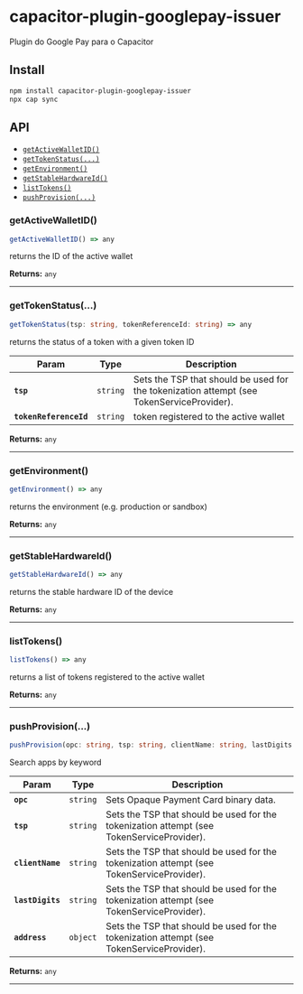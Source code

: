 # capacitor-plugin-googlepay-issuer

Plugin do Google Pay para o Capacitor

## Install

```bash
npm install capacitor-plugin-googlepay-issuer
npx cap sync
```

## API

<docgen-index>

* [`getActiveWalletID()`](#getactivewalletid)
* [`getTokenStatus(...)`](#gettokenstatus)
* [`getEnvironment()`](#getenvironment)
* [`getStableHardwareId()`](#getstablehardwareid)
* [`listTokens()`](#listtokens)
* [`pushProvision(...)`](#pushprovision)

</docgen-index>

<docgen-api>
<!--Update the source file JSDoc comments and rerun docgen to update the docs below-->

### getActiveWalletID()

```typescript
getActiveWalletID() => any
```

returns the ID of the active wallet

**Returns:** <code>any</code>

--------------------


### getTokenStatus(...)

```typescript
getTokenStatus(tsp: string, tokenReferenceId: string) => any
```

returns the status of a token with a given token ID

| Param                  | Type                | Description                                                                               |
| ---------------------- | ------------------- | ----------------------------------------------------------------------------------------- |
| **`tsp`**              | <code>string</code> | Sets the TSP that should be used for the tokenization attempt (see TokenServiceProvider). |
| **`tokenReferenceId`** | <code>string</code> | token registered to the active wallet                                                     |

**Returns:** <code>any</code>

--------------------


### getEnvironment()

```typescript
getEnvironment() => any
```

returns the environment (e.g. production or sandbox)

**Returns:** <code>any</code>

--------------------


### getStableHardwareId()

```typescript
getStableHardwareId() => any
```

returns the stable hardware ID of the device

**Returns:** <code>any</code>

--------------------


### listTokens()

```typescript
listTokens() => any
```

returns a list of tokens registered to the active wallet

**Returns:** <code>any</code>

--------------------


### pushProvision(...)

```typescript
pushProvision(opc: string, tsp: string, clientName: string, lastDigits: string, address: object) => any
```

Search apps by keyword

| Param            | Type                | Description                                                                               |
| ---------------- | ------------------- | ----------------------------------------------------------------------------------------- |
| **`opc`**        | <code>string</code> | Sets Opaque Payment Card binary data.                                                     |
| **`tsp`**        | <code>string</code> | Sets the TSP that should be used for the tokenization attempt (see TokenServiceProvider). |
| **`clientName`** | <code>string</code> | Sets the TSP that should be used for the tokenization attempt (see TokenServiceProvider). |
| **`lastDigits`** | <code>string</code> | Sets the TSP that should be used for the tokenization attempt (see TokenServiceProvider). |
| **`address`**    | <code>object</code> | Sets the TSP that should be used for the tokenization attempt (see TokenServiceProvider). |

**Returns:** <code>any</code>

--------------------

</docgen-api>
